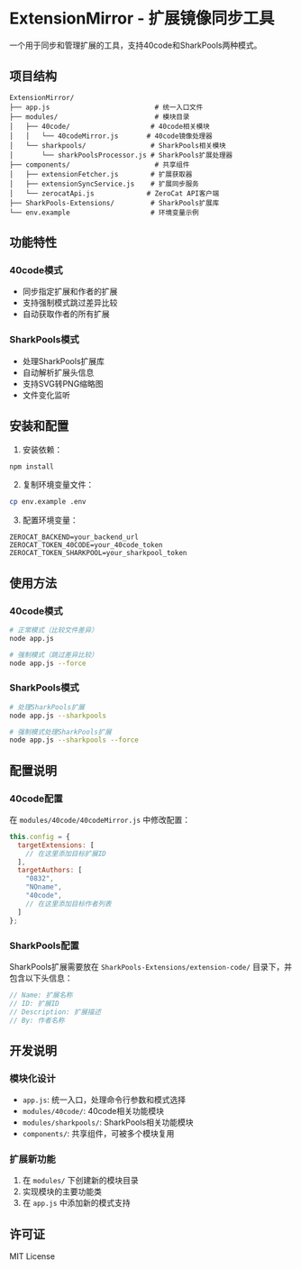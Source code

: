 # ExtensionMirror - 扩展镜像同步工具

一个用于同步和管理扩展的工具，支持40code和SharkPools两种模式。

## 项目结构

```
ExtensionMirror/
├── app.js                          # 统一入口文件
├── modules/                        # 模块目录
│   ├── 40code/                    # 40code相关模块
│   │   └── 40codeMirror.js       # 40code镜像处理器
│   └── sharkpools/                # SharkPools相关模块
│       └── sharkPoolsProcessor.js # SharkPools扩展处理器
├── components/                     # 共享组件
│   ├── extensionFetcher.js        # 扩展获取器
│   ├── extensionSyncService.js    # 扩展同步服务
│   └── zerocatApi.js             # ZeroCat API客户端
├── SharkPools-Extensions/         # SharkPools扩展库
└── env.example                    # 环境变量示例
```

## 功能特性

### 40code模式
- 同步指定扩展和作者的扩展
- 支持强制模式跳过差异比较
- 自动获取作者的所有扩展

### SharkPools模式
- 处理SharkPools扩展库
- 自动解析扩展头信息
- 支持SVG转PNG缩略图
- 文件变化监听

## 安装和配置

1. 安装依赖：
```bash
npm install
```

2. 复制环境变量文件：
```bash
cp env.example .env
```

3. 配置环境变量：
```env
ZEROCAT_BACKEND=your_backend_url
ZEROCAT_TOKEN_40CODE=your_40code_token
ZEROCAT_TOKEN_SHARKPOOL=your_sharkpool_token
```

## 使用方法

### 40code模式
```bash
# 正常模式（比较文件差异）
node app.js

# 强制模式（跳过差异比较）
node app.js --force
```

### SharkPools模式
```bash
# 处理SharkPools扩展
node app.js --sharkpools

# 强制模式处理SharkPools扩展
node app.js --sharkpools --force
```

## 配置说明

### 40code配置
在 `modules/40code/40codeMirror.js` 中修改配置：

```javascript
this.config = {
  targetExtensions: [
    // 在这里添加目标扩展ID
  ],
  targetAuthors: [
    "0832",
    "NOname",
    "40code",
    // 在这里添加目标作者列表
  ]
};
```

### SharkPools配置
SharkPools扩展需要放在 `SharkPools-Extensions/extension-code/` 目录下，并包含以下头信息：

```javascript
// Name: 扩展名称
// ID: 扩展ID
// Description: 扩展描述
// By: 作者名称
```

## 开发说明

### 模块化设计
- `app.js`: 统一入口，处理命令行参数和模式选择
- `modules/40code/`: 40code相关功能模块
- `modules/sharkpools/`: SharkPools相关功能模块
- `components/`: 共享组件，可被多个模块复用

### 扩展新功能
1. 在 `modules/` 下创建新的模块目录
2. 实现模块的主要功能类
3. 在 `app.js` 中添加新的模式支持

## 许可证

MIT License